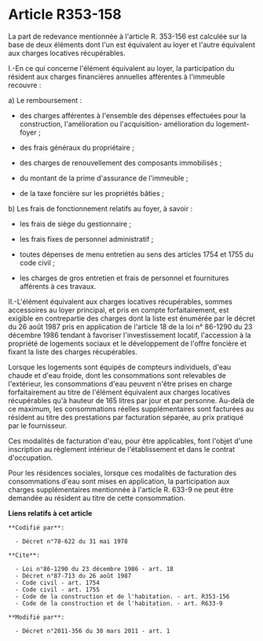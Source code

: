 # Article R353-158

La part de redevance mentionnée à l'article R. 353-156 est calculée sur la base de deux éléments dont l'un est équivalent au
loyer et l'autre équivalent aux charges locatives récupérables.

I.-En ce qui concerne l'élément équivalent au loyer, la participation du résident aux charges financières annuelles
afférentes à l'immeuble recouvre : 

a) Le remboursement :

- des charges afférentes à l'ensemble des dépenses effectuées pour la construction, l'amélioration ou l'acquisition-
amélioration du logement-foyer ;

- des frais généraux du propriétaire ;

- des charges de renouvellement des composants immobilisés ;

- du montant de la prime d'assurance de l'immeuble ;

- de la taxe foncière sur les propriétés bâties ; 

b) Les frais de fonctionnement relatifs au foyer, à savoir :

- les frais de siège du gestionnaire ;

- les frais fixes de personnel administratif ;

- toutes dépenses de menu entretien au sens des articles 1754 et 1755 du code civil ;

- les charges de gros entretien et frais de personnel et fournitures afférents à ces travaux. 

II.-L'élément équivalent aux charges locatives récupérables, sommes accessoires au loyer principal, et pris en compte
forfaitairement, est exigible en contrepartie des charges dont la liste est énumérée par le décret du 26 août 1987 pris en
application de l'article 18 de la loi n° 86-1290 du 23 décembre 1986 tendant à favoriser l'investissement locatif,
l'accession à la propriété de logements sociaux et le développement de l'offre foncière et fixant la liste des charges
récupérables. 

Lorsque les logements sont équipés de compteurs individuels, d'eau chaude et d'eau froide, dont les consommations sont
relevables de l'extérieur, les consommations d'eau peuvent n'être prises en charge forfaitairement au titre de l'élément
équivalent aux charges locatives récupérables qu'à hauteur de 165 litres par jour et par personne. Au-delà de ce maximum, les
consommations réelles supplémentaires sont facturées au résident au titre des prestations par facturation séparée, au prix
pratiqué par le fournisseur. 

Ces modalités de facturation d'eau, pour être applicables, font l'objet d'une inscription au règlement intérieur de
l'établissement et dans le contrat d'occupation. 

Pour les résidences sociales, lorsque ces modalités de facturation des consommations d'eau sont mises en application, la
participation aux charges supplémentaires mentionnée à l'article R. 633-9 ne peut être demandée au résident au titre de cette
consommation.

**Liens relatifs à cet article**

	**Codifié par**:

	  - Décret n°78-622 du 31 mai 1978

	**Cite**:

	  - Loi n°86-1290 du 23 décembre 1986 - art. 18
	  - Décret n°87-713 du 26 août 1987
	  - Code civil - art. 1754
	  - Code civil - art. 1755
	  - Code de la construction et de l'habitation. - art. R353-156
	  - Code de la construction et de l'habitation. - art. R633-9

	**Modifié par**:

	  - Décret n°2011-356 du 30 mars 2011 - art. 1
